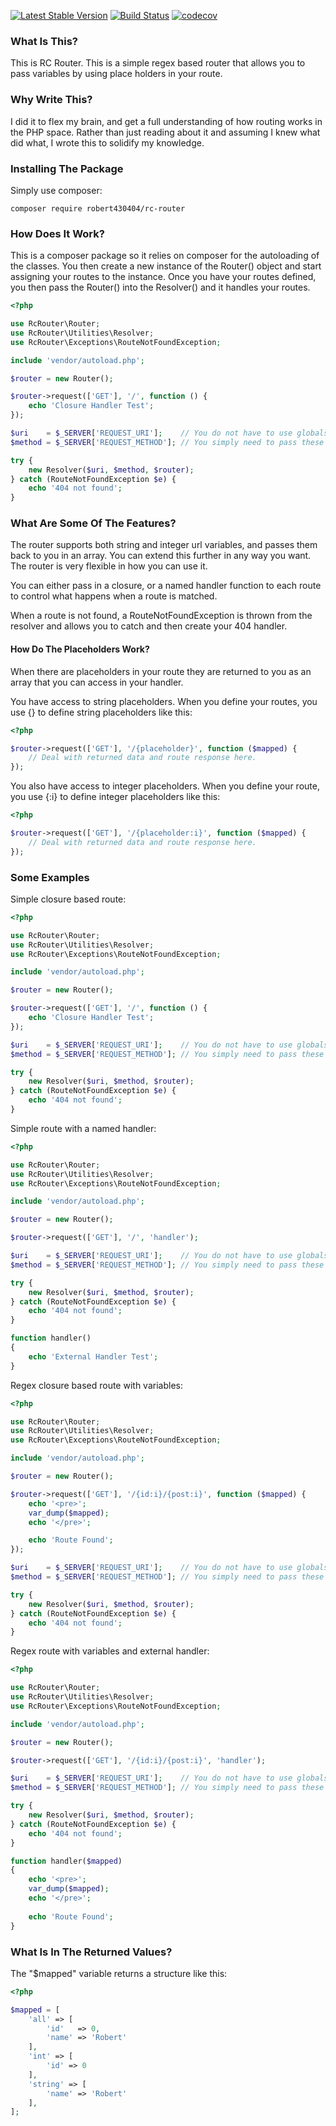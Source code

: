 [![Latest Stable Version](https://poser.pugx.org/robert430404/rc-router/v/stable)](https://packagist.org/packages/robert430404/rc-router)
[![Build Status](https://travis-ci.org/Robert430404/rc-router.svg?branch=master)](https://travis-ci.org/Robert430404/rc-router)
[![codecov](https://codecov.io/gh/Robert430404/rc-router/branch/master/graph/badge.svg)](https://codecov.io/gh/Robert430404/rc-router)

### What Is This?

This is RC Router. This is a simple regex based router that allows you to pass variables by using
place holders in your route.

### Why Write This?

I did it to flex my brain, and get a full understanding of how routing works in the PHP space. Rather
than just reading about it and assuming I knew what did what, I wrote this to solidify my
knowledge.

### Installing The Package

Simply use composer:

    composer require robert430404/rc-router

### How Does It Work?

This is a composer package so it relies on composer for the autoloading of the classes. You then
create a new instance of the Router() object and start assigning your routes to the instance. Once
you have your routes defined, you then pass the Router() into the Resolver() and it handles your
routes.

```php
<?php

use RcRouter\Router;
use RcRouter\Utilities\Resolver;
use RcRouter\Exceptions\RouteNotFoundException;

include 'vendor/autoload.php';

$router = new Router();

$router->request(['GET'], '/', function () {
    echo 'Closure Handler Test';
});

$uri    = $_SERVER['REQUEST_URI'];    // You do not have to use globals here if you have access to a different source.
$method = $_SERVER['REQUEST_METHOD']; // You simply need to pass these (uri and method) as strings to the Resolver.

try {
    new Resolver($uri, $method, $router);
} catch (RouteNotFoundException $e) {
    echo '404 not found';
}
```

### What Are Some Of The Features?

The router supports both string and integer url variables, and passes them back to you in an array.
You can extend this further in any way you want. The router is very flexible in how you can use it.

You can either pass in a closure, or a named handler function to each route to control what happens
when a route is matched.

When a route is not found, a RouteNotFoundException is thrown from the resolver and allows you to catch
and then create your 404 handler. 

#### How Do The Placeholders Work?

When there are placeholders in your route they are returned to you as an array that you can access in your handler.

You have access to string placeholders. When you define your routes, you use {} to define string placeholders like this:

```php
<?php

$router->request(['GET'], '/{placeholder}', function ($mapped) {
    // Deal with returned data and route response here.
});
```

You also have access to integer placeholders. When you define your route, you use {:i} to define integer placeholders
like this:

```php
<?php

$router->request(['GET'], '/{placeholder:i}', function ($mapped) {
    // Deal with returned data and route response here.
});
```


### Some Examples

Simple closure based route:

```php
<?php

use RcRouter\Router;
use RcRouter\Utilities\Resolver;
use RcRouter\Exceptions\RouteNotFoundException;

include 'vendor/autoload.php';

$router = new Router();

$router->request(['GET'], '/', function () {
    echo 'Closure Handler Test';
});

$uri    = $_SERVER['REQUEST_URI'];    // You do not have to use globals here if you have access to a different source.
$method = $_SERVER['REQUEST_METHOD']; // You simply need to pass these (uri and method) as strings to the Resolver.

try {
    new Resolver($uri, $method, $router);
} catch (RouteNotFoundException $e) {
    echo '404 not found';
}
```

Simple route with a named handler:

```php
<?php

use RcRouter\Router;
use RcRouter\Utilities\Resolver;
use RcRouter\Exceptions\RouteNotFoundException;

include 'vendor/autoload.php';

$router = new Router();

$router->request(['GET'], '/', 'handler');

$uri    = $_SERVER['REQUEST_URI'];    // You do not have to use globals here if you have access to a different source.
$method = $_SERVER['REQUEST_METHOD']; // You simply need to pass these (uri and method) as strings to the Resolver.

try {
    new Resolver($uri, $method, $router);
} catch (RouteNotFoundException $e) {
    echo '404 not found';
}

function handler()
{
    echo 'External Handler Test';
}
```

Regex closure based route with variables:

```php
<?php

use RcRouter\Router;
use RcRouter\Utilities\Resolver;
use RcRouter\Exceptions\RouteNotFoundException;

include 'vendor/autoload.php';

$router = new Router();

$router->request(['GET'], '/{id:i}/{post:i}', function ($mapped) {
    echo '<pre>';
    var_dump($mapped);
    echo '</pre>';

    echo 'Route Found';
});

$uri    = $_SERVER['REQUEST_URI'];    // You do not have to use globals here if you have access to a different source.
$method = $_SERVER['REQUEST_METHOD']; // You simply need to pass these (uri and method) as strings to the Resolver.

try {
    new Resolver($uri, $method, $router);
} catch (RouteNotFoundException $e) {
    echo '404 not found';
}
```

Regex route with variables and external handler:

```php
<?php

use RcRouter\Router;
use RcRouter\Utilities\Resolver;
use RcRouter\Exceptions\RouteNotFoundException;

include 'vendor/autoload.php';

$router = new Router();

$router->request(['GET'], '/{id:i}/{post:i}', 'handler');

$uri    = $_SERVER['REQUEST_URI'];    // You do not have to use globals here if you have access to a different source.
$method = $_SERVER['REQUEST_METHOD']; // You simply need to pass these (uri and method) as strings to the Resolver.

try {
    new Resolver($uri, $method, $router);
} catch (RouteNotFoundException $e) {
    echo '404 not found';
}

function handler($mapped)
{
    echo '<pre>';
    var_dump($mapped);
    echo '</pre>';
    
    echo 'Route Found';
}
```

### What Is In The Returned Values?

The "$mapped" variable returns a structure like this:

```php
<?php

$mapped = [
    'all' => [
        'id'   => 0,
        'name' => 'Robert'
    ],
    'int' => [
        'id' => 0
    ],
    'string' => [
        'name' => 'Robert'
    ],
];
```